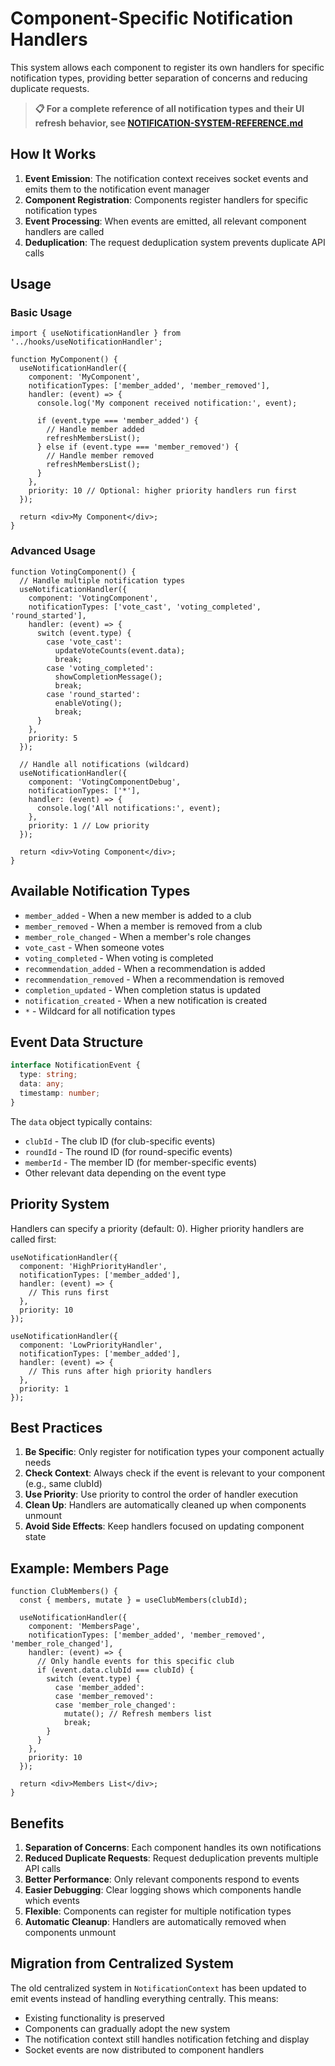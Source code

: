 # Component-Specific Notification Handlers

This system allows each component to register its own handlers for specific notification types, providing better separation of concerns and reducing duplicate requests.

> **📋 For a complete reference of all notification types and their UI refresh behavior, see [NOTIFICATION-SYSTEM-REFERENCE.md](../../../docs/NOTIFICATION-SYSTEM-REFERENCE.md)**

## How It Works

1. **Event Emission**: The notification context receives socket events and emits them to the notification event manager
2. **Component Registration**: Components register handlers for specific notification types
3. **Event Processing**: When events are emitted, all relevant component handlers are called
4. **Deduplication**: The request deduplication system prevents duplicate API calls

## Usage

### Basic Usage

```tsx
import { useNotificationHandler } from '../hooks/useNotificationHandler';

function MyComponent() {
  useNotificationHandler({
    component: 'MyComponent',
    notificationTypes: ['member_added', 'member_removed'],
    handler: (event) => {
      console.log('My component received notification:', event);
      
      if (event.type === 'member_added') {
        // Handle member added
        refreshMembersList();
      } else if (event.type === 'member_removed') {
        // Handle member removed
        refreshMembersList();
      }
    },
    priority: 10 // Optional: higher priority handlers run first
  });

  return <div>My Component</div>;
}
```

### Advanced Usage

```tsx
function VotingComponent() {
  // Handle multiple notification types
  useNotificationHandler({
    component: 'VotingComponent',
    notificationTypes: ['vote_cast', 'voting_completed', 'round_started'],
    handler: (event) => {
      switch (event.type) {
        case 'vote_cast':
          updateVoteCounts(event.data);
          break;
        case 'voting_completed':
          showCompletionMessage();
          break;
        case 'round_started':
          enableVoting();
          break;
      }
    },
    priority: 5
  });

  // Handle all notifications (wildcard)
  useNotificationHandler({
    component: 'VotingComponentDebug',
    notificationTypes: ['*'],
    handler: (event) => {
      console.log('All notifications:', event);
    },
    priority: 1 // Low priority
  });

  return <div>Voting Component</div>;
}
```

## Available Notification Types

- `member_added` - When a new member is added to a club
- `member_removed` - When a member is removed from a club
- `member_role_changed` - When a member's role changes
- `vote_cast` - When someone votes
- `voting_completed` - When voting is completed
- `recommendation_added` - When a recommendation is added
- `recommendation_removed` - When a recommendation is removed
- `completion_updated` - When completion status is updated
- `notification_created` - When a new notification is created
- `*` - Wildcard for all notification types

## Event Data Structure

```typescript
interface NotificationEvent {
  type: string;
  data: any;
  timestamp: number;
}
```

The `data` object typically contains:
- `clubId` - The club ID (for club-specific events)
- `roundId` - The round ID (for round-specific events)
- `memberId` - The member ID (for member-specific events)
- Other relevant data depending on the event type

## Priority System

Handlers can specify a priority (default: 0). Higher priority handlers are called first:

```tsx
useNotificationHandler({
  component: 'HighPriorityHandler',
  notificationTypes: ['member_added'],
  handler: (event) => {
    // This runs first
  },
  priority: 10
});

useNotificationHandler({
  component: 'LowPriorityHandler',
  notificationTypes: ['member_added'],
  handler: (event) => {
    // This runs after high priority handlers
  },
  priority: 1
});
```

## Best Practices

1. **Be Specific**: Only register for notification types your component actually needs
2. **Check Context**: Always check if the event is relevant to your component (e.g., same clubId)
3. **Use Priority**: Use priority to control the order of handler execution
4. **Clean Up**: Handlers are automatically cleaned up when components unmount
5. **Avoid Side Effects**: Keep handlers focused on updating component state

## Example: Members Page

```tsx
function ClubMembers() {
  const { members, mutate } = useClubMembers(clubId);

  useNotificationHandler({
    component: 'MembersPage',
    notificationTypes: ['member_added', 'member_removed', 'member_role_changed'],
    handler: (event) => {
      // Only handle events for this specific club
      if (event.data.clubId === clubId) {
        switch (event.type) {
          case 'member_added':
          case 'member_removed':
          case 'member_role_changed':
            mutate(); // Refresh members list
            break;
        }
      }
    },
    priority: 10
  });

  return <div>Members List</div>;
}
```

## Benefits

1. **Separation of Concerns**: Each component handles its own notifications
2. **Reduced Duplicate Requests**: Request deduplication prevents multiple API calls
3. **Better Performance**: Only relevant components respond to events
4. **Easier Debugging**: Clear logging shows which components handle which events
5. **Flexible**: Components can register for multiple notification types
6. **Automatic Cleanup**: Handlers are automatically removed when components unmount

## Migration from Centralized System

The old centralized system in `NotificationContext` has been updated to emit events instead of handling everything centrally. This means:

- Existing functionality is preserved
- Components can gradually adopt the new system
- The notification context still handles notification fetching and display
- Socket events are now distributed to component handlers
